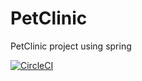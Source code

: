 # PetClinic
PetClinic project using spring

[![CircleCI](https://circleci.com/gh/ratzPereira/PetClinic.svg?style=svg)](https://circleci.com/gh/ratzPereira/PetClinic)
